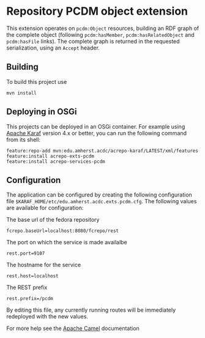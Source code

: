 Repository PCDM object extension
================================

This extension operates on `pcdm:Object` resources, building
an RDF graph of the complete object (following `pcdm:hasMember`,
`pcdm:hasRelatedObject` and `pcdm:hasFile` links). The complete
graph is returned in the requested serialization, using an `Accept` header.

Building
--------

To build this project use

    mvn install

Deploying in OSGi
-----------------

This projects can be deployed in an OSGi container. For example using
[Apache Karaf](http://karaf.apache.org) version 4.x or better, you can run the following
command from its shell:

    feature:repo-add mvn:edu.amherst.acdc/acrepo-karaf/LATEST/xml/features
    feature:install acrepo-exts-pcdm
    feature:install acrepo-services-pcdm

Configuration
-------------

The application can be configured by creating the following configuration
file `$KARAF_HOME/etc/edu.amherst.acdc.exts.pcdm.cfg`. The following values
are available for configuration:

The base url of the fedora repository

    fcrepo.baseUrl=localhost:8080/fcrepo/rest

The port on which the service is made availalbe

    rest.port=9107

The hostname for the service

    rest.host=localhost

The REST prefix

    rest.prefix=/pcdm

By editing this file, any currently running routes will be immediately redeployed
with the new values.

For more help see the [Apache Camel](http://camel.apache.org) documentation

